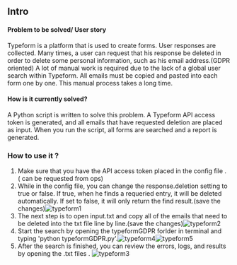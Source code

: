 ## Intro


#### Problem to be solved/ User story

Typeform is a platform that is used to create forms. User responses are collected.
Many times, a user can request that his response be deleted in order to delete some personal information, such as his email address.(GDPR oriented)
A lot of manual work is required due to the lack of a global user search within Typeform.
All emails must be copied and pasted into each form one by one.
This manual process takes a long time.




#### How is it currently solved?

A Python script is written to solve this problem.
A Typeform API access token is generated, and all emails that have requested deletion are placed as input.
When you run the script, all forms are searched and a report is generated.





### How to use it ?

1. Make sure that you have the API access token placed in the config file . ( can be requested from ops)
2. While in the config file, you can change the response.deletion setting to true or false. If true, when he finds a requeried entry, it will be deleted automatically.
If set to false, it will only return the find result.(save the changes)![typeform1](https://user-images.githubusercontent.com/97594496/186649820-916cbfa7-6f63-4adf-9608-048da796d940.jpg)
3. The next step is to open input.txt and copy all of the emails that need to be deleted into the txt file line by line.(save the changes)![typeform2](https://user-images.githubusercontent.com/97594496/186651169-9671abd5-854e-43db-8bf7-6e0fdd8a78d5.jpg)
4. Start the search by opening the typeformGDPR forlder in terminal and typing 'python typeformGDPR.py'.![typeform4](https://user-images.githubusercontent.com/97594496/186651586-2a0dcf66-a3b4-45da-b31f-ae2e533bceea.jpg)![typeform5](https://user-images.githubusercontent.com/97594496/186652473-37434f89-4343-4442-9677-98464527640d.jpg)
5.  After the search is finished, you can review the errors, logs, and results by opening the .txt files .
![typeform3](https://user-images.githubusercontent.com/97594496/186652589-4d2d3a9c-2acb-45d7-b289-d0aeca5be557.jpg)





